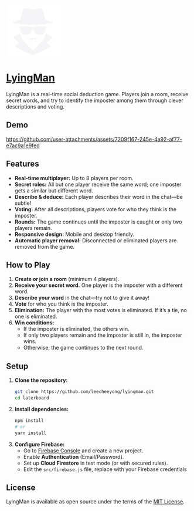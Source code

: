 <img src="./public/logo-white.png" width="150">

# [LyingMan](https://lyingman.vercel.app)

LyingMan is a real-time social deduction game. Players join a room, receive secret words, and try to identify the imposter among them through clever descriptions and voting.

## Demo
https://github.com/user-attachments/assets/7209f167-245e-4a92-af77-e7ac9a1e9fed

## Features

- **Real-time multiplayer:** Up to 8 players per room.
- **Secret roles:** All but one player receive the same word; one imposter gets a similar but different word.
- **Describe & deduce:** Each player describes their word in the chat—be subtle!
- **Voting:** After all descriptions, players vote for who they think is the imposter.
- **Rounds:** The game continues until the imposter is caught or only two players remain.
- **Responsive design:** Mobile and desktop friendly.
- **Automatic player removal:** Disconnected or eliminated players are removed from the game.

## How to Play

1. **Create or join a room** (minimum 4 players).
2. **Receive your secret word.** One player is the imposter with a different word.
3. **Describe your word** in the chat—try not to give it away!
4. **Vote** for who you think is the imposter.
5. **Elimination:** The player with the most votes is eliminated. If it’s a tie, no one is eliminated.
6. **Win conditions:**
   - If the imposter is eliminated, the others win.
   - If only two players remain and the imposter is still in, the imposter wins.
   - Otherwise, the game continues to the next round.

## Setup

1. **Clone the repository:**
   ```bash
   git clone https://github.com/leecheeyong/lyingman.git
   cd laterboard
   ```
2. **Install dependencies:**
   ```bash
   npm install
   # or
   yarn install
   ```
3. **Configure Firebase:**
   - Go to [Firebase Console](https://console.firebase.google.com/) and create a new project.
   - Enable **Authentication** (Email/Password).
   - Set up **Cloud Firestore** in test mode (or with secured rules).
   - Edit the `src/firebase.js` file, replace with your Firebase credentials

## License

LyingMan is available as open source under the terms of the [MIT License](https://github.com/leecheeyong/LyingMan/blob/main/LICENSE).
